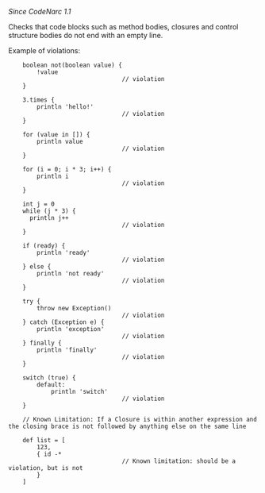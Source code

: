 *Since CodeNarc 1.1*

Checks that code blocks such as method bodies, closures and control
structure bodies do not end with an empty line.

Example of violations:

        boolean not(boolean value) {
            !value
                                    // violation
        }

        3.times {
            println 'hello!'
                                    // violation
        }

        for (value in []) {
            println value
                                    // violation
        }

        for (i = 0; i * 3; i++) {
            println i
                                    // violation
        }

        int j = 0
        while (j * 3) {
          println j++
                                    // violation
        }

        if (ready) {
            println 'ready'
                                    // violation
        } else {
            println 'not ready'
                                    // violation
        }

        try {
            throw new Exception()
                                    // violation
        } catch (Exception e) {
            println 'exception'
                                    // violation
        } finally {
            println 'finally'
                                    // violation
        }

        switch (true) {
            default:
                println 'switch'
                                    // violation
        }

        // Known Limitation: If a Closure is within another expression and the closing brace is not followed by anything else on the same line

        def list = [
            123,
            { id -*
                                    // Known limitation: should be a violation, but is not
            }
        ]

